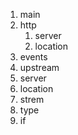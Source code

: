 1. main
2. http
   1. server
   2. location
3. events
4. upstream
5. server
6. location
7. strem
8. type
9. if